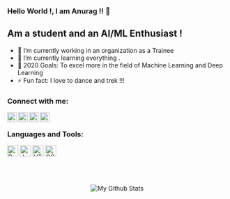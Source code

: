 ### Hello World !, I am Anurag !! 👋

## Am a student and an AI/ML Enthusiast !

- 🔭 I’m currently working in an organization as a Trainee
- 🌱 I’m currently learning everything .
- 🥅 2020 Goals: To excel more in the field of Machine Learning and Deep Learning
- ⚡ Fun fact: I love to dance and trek !!!

### Connect with me:

[<img align="left" alt="Anu1996rag | GitHub" width="22px" src="https://cdn.jsdelivr.net/npm/simple-icons@3.4.1/icons/github.svg" />][github]
[<img align="left" alt="Anu1996rag | Twitter" width="22px" src="https://cdn.jsdelivr.net/npm/simple-icons@v3/icons/twitter.svg" />][twitter]
[<img align="left" alt="Anu1996rag | LinkedIn" width="22px" src="https://cdn.jsdelivr.net/npm/simple-icons@v3/icons/linkedin.svg" />][linkedin]
[<img align="left" alt="Anu1996rag | Instagram" width="22px" src="https://cdn.jsdelivr.net/npm/simple-icons@v3/icons/instagram.svg" />][instagram]

<br />

### Languages and Tools:

<img alt ="Python" width="25px" src="https://cdn.jsdelivr.net/npm/programming-languages-logos@0.0.3/src/python/python.png" /> <img alt ="Java" width="25px" src="https://cdn.jsdelivr.net/npm/programming-languages-logos@0.0.3/src/java/java.png" /> <img alt ="HTML" width="25px" src="https://cdn.jsdelivr.net/npm/programming-languages-logos@0.0.3/src/html/html.png" /> <img alt ="CSS" width="25px" src="https://cdn.jsdelivr.net/npm/programming-languages-logos@0.0.3/src/css/css.png" />

<br />
<br />



<!--<details>
  <summary> :zap: Github Stats </summary>-->
<p align="center">
  <img align="center" alt="My Github Stats" src="https://github-readme-stats.codestackr.vercel.app/api?username=Anu1996rag&show_icons=true&title_color=ffffff&icon_color=ff1616&text_color=ffde59&bg_color=000000" />
</p>
<!--</details>-->

[github]: https://github.com/Anu1996rag
[twitter]: https://twitter.com/AnuragP84964272
[instagram]: https://www.instagram.com/anurag_patil_1996
[linkedin]: linkedin.com/in/anurag-patil-ba0b5b161


